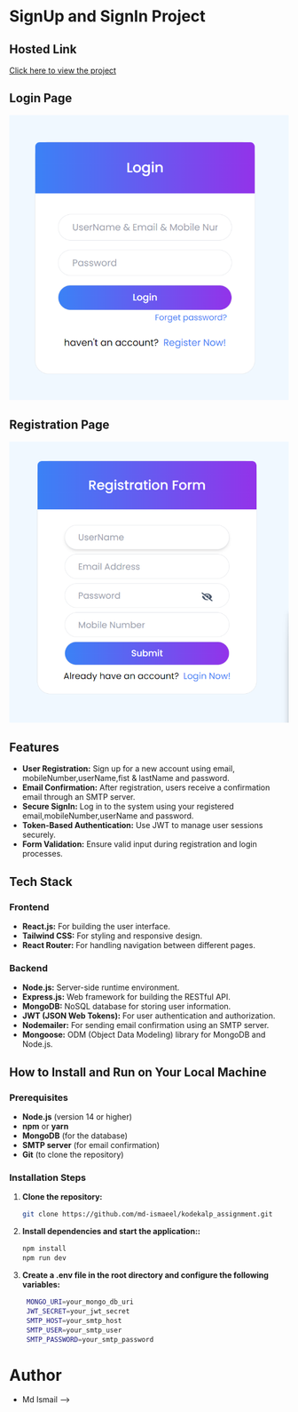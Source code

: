 # SignUp and SignIn Project

## Hosted Link

[Click here to view the project](https://kodekalp-assignment.netlify.app/)

## Login Page

![Login Page](/Frontend/src/assets/Screenshot%202024-09-20%20133616.png)

## Registration Page

![Registration Page](/Frontend/src/assets/Screenshot%202024-10-25%20102703.png)

## Features

- **User Registration:** Sign up for a new account using email, mobileNumber,userName,fist & lastName and password.
- **Email Confirmation:** After registration, users receive a confirmation email through an SMTP server.
- **Secure SignIn:** Log in to the system using your registered email,mobileNumber,userName and password.
- **Token-Based Authentication:** Use JWT to manage user sessions securely.
- **Form Validation:** Ensure valid input during registration and login processes.

## Tech Stack

### Frontend

- **React.js:** For building the user interface.
- **Tailwind CSS:** For styling and responsive design.
- **React Router:** For handling navigation between different pages.

### Backend

- **Node.js:** Server-side runtime environment.
- **Express.js:** Web framework for building the RESTful API.
- **MongoDB:** NoSQL database for storing user information.
- **JWT (JSON Web Tokens):** For user authentication and authorization.
- **Nodemailer:** For sending email confirmation using an SMTP server.
- **Mongoose:** ODM (Object Data Modeling) library for MongoDB and Node.js.

## How to Install and Run on Your Local Machine

### Prerequisites

- **Node.js** (version 14 or higher)
- **npm** or **yarn**
- **MongoDB** (for the database)
- **SMTP server** (for email confirmation)
- **Git** (to clone the repository)

### Installation Steps

1. **Clone the repository:**

   ```bash
   git clone https://github.com/md-ismaeel/kodekalp_assignment.git
   ```

2. **Install dependencies and start the application::**

   ```bash
   npm install
   npm run dev
   ```

3. **Create a .env file in the root directory and configure the following variables:**

   ```bash
    MONGO_URI=your_mongo_db_uri
    JWT_SECRET=your_jwt_secret
    SMTP_HOST=your_smtp_host
    SMTP_USER=your_smtp_user
    SMTP_PASSWORD=your_smtp_password
   ```

# Author

- Md Ismail -->
